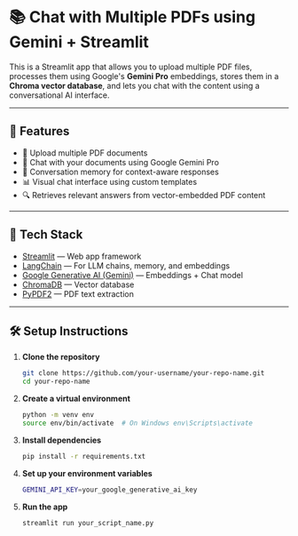 # 📚 Chat with Multiple PDFs using Gemini + Streamlit

This is a Streamlit app that allows you to upload multiple PDF files, processes them using Google's **Gemini Pro** embeddings, stores them in a **Chroma vector database**, and lets you chat with the content using a conversational AI interface.

---

## 🚀 Features

- 📄 Upload multiple PDF documents
- 🧠 Chat with your documents using Google Gemini Pro
- 💬 Conversation memory for context-aware responses
- 📊 Visual chat interface using custom templates
- 🔍 Retrieves relevant answers from vector-embedded PDF content

---

## 🧰 Tech Stack

- [Streamlit](https://streamlit.io/) — Web app framework
- [LangChain](https://www.langchain.com/) — For LLM chains, memory, and embeddings
- [Google Generative AI (Gemini)](https://ai.google.dev) — Embeddings + Chat model
- [ChromaDB](https://www.trychroma.com/) — Vector database
- [PyPDF2](https://pypi.org/project/PyPDF2/) — PDF text extraction

---

## 🛠️ Setup Instructions

1. **Clone the repository**  
   ```bash
   git clone https://github.com/your-username/your-repo-name.git
   cd your-repo-name
   ```
2. **Create a virtual environment**  
   ```bash
   python -m venv env
   source env/bin/activate  # On Windows env\Scripts\activate

   ```
3. **Install dependencies**  
   ```bash
   pip install -r requirements.txt
   ```

4. **Set up your environment variables**  
   ```bash
   GEMINI_API_KEY=your_google_generative_ai_key
    ```

5. **Run the app**  
   ```bash
   streamlit run your_script_name.py
    ```